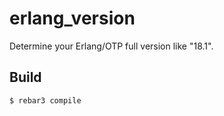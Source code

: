 erlang_version
=====

Determine your Erlang/OTP full version like "18.1".

Build
-----

    $ rebar3 compile
